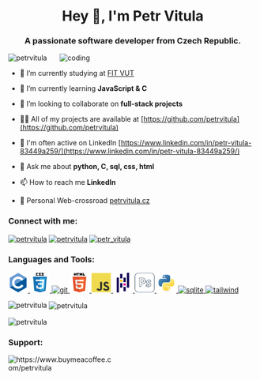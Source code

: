 <h1 align="center">Hey 👋, I'm Petr Vitula</h1>
<h3 align="center">A passionate software developer from Czech Republic.</h3>

<img align="right" alt="coding" width="400" src="https://user-images.githubusercontent.com/81328619/213875785-400ae517-156b-4aca-a787-bac75d84c393.gif">

<p align="left"> <img src="https://komarev.com/ghpvc/?username=petrvitula&label=Profile%20views&color=0e75b6&style=flat" alt="petrvitula" /> </p>


- 🔭 I’m currently studying at [FIT VUT](https://www.fit.vut.cz/)

- 🌱 I’m currently learning **JavaScript & C**

- 👯 I’m looking to collaborate on **full-stack projects**

- 👨‍💻 All of my projects are available at [https://github.com/petrvitula](https://github.com/petrvitula)

- 📝 I'm often active on LinkedIn [https://www.linkedin.com/in/petr-vitula-83449a259/](https://www.linkedin.com/in/petr-vitula-83449a259/)

- 💬 Ask me about **python, C, sql, css, html**

- 📫 How to reach me **LinkedIn**

- 📄 Personal Web-crossroad [petrvitula.cz](www.petrvitula.cz)

<h3 align="left">Connect with me:</h3>
<p align="left">
<a href="https://linkedin.com/in/petrvitula" target="blank"><img align="center" src="https://raw.githubusercontent.com/rahuldkjain/github-profile-readme-generator/master/src/images/icons/Social/linked-in-alt.svg" alt="petrvitula" height="30" width="40" /></a>
<a href="https://fb.com/petrvitula" target="blank"><img align="center" src="https://raw.githubusercontent.com/rahuldkjain/github-profile-readme-generator/master/src/images/icons/Social/facebook.svg" alt="petrvitula" height="30" width="40" /></a>
<a href="https://instagram.com/petr_vitula" target="blank"><img align="center" src="https://raw.githubusercontent.com/rahuldkjain/github-profile-readme-generator/master/src/images/icons/Social/instagram.svg" alt="petr_vitula" height="30" width="40" /></a>
</p>

<h3 align="left">Languages and Tools:</h3>
<p align="left"> <a href="https://www.cprogramming.com/" target="_blank" rel="noreferrer"> <img src="https://raw.githubusercontent.com/devicons/devicon/master/icons/c/c-original.svg" alt="c" width="40" height="40"/> </a> <a href="https://www.w3schools.com/css/" target="_blank" rel="noreferrer"> <img src="https://raw.githubusercontent.com/devicons/devicon/master/icons/css3/css3-original-wordmark.svg" alt="css3" width="40" height="40"/> </a> <a href="https://git-scm.com/" target="_blank" rel="noreferrer"> <img src="https://www.vectorlogo.zone/logos/git-scm/git-scm-icon.svg" alt="git" width="40" height="40"/> </a> <a href="https://www.w3.org/html/" target="_blank" rel="noreferrer"> <img src="https://raw.githubusercontent.com/devicons/devicon/master/icons/html5/html5-original-wordmark.svg" alt="html5" width="40" height="40"/> </a> <a href="https://developer.mozilla.org/en-US/docs/Web/JavaScript" target="_blank" rel="noreferrer"> <img src="https://raw.githubusercontent.com/devicons/devicon/master/icons/javascript/javascript-original.svg" alt="javascript" width="40" height="40"/> </a> <a href="https://pandas.pydata.org/" target="_blank" rel="noreferrer"> <img src="https://raw.githubusercontent.com/devicons/devicon/2ae2a900d2f041da66e950e4d48052658d850630/icons/pandas/pandas-original.svg" alt="pandas" width="40" height="40"/> </a> <a href="https://www.photoshop.com/en" target="_blank" rel="noreferrer"> <img src="https://raw.githubusercontent.com/devicons/devicon/master/icons/photoshop/photoshop-line.svg" alt="photoshop" width="40" height="40"/> </a> <a href="https://www.python.org" target="_blank" rel="noreferrer"> <img src="https://raw.githubusercontent.com/devicons/devicon/master/icons/python/python-original.svg" alt="python" width="40" height="40"/> </a> <a href="https://www.sqlite.org/" target="_blank" rel="noreferrer"> <img src="https://www.vectorlogo.zone/logos/sqlite/sqlite-icon.svg" alt="sqlite" width="40" height="40"/> </a> <a href="https://tailwindcss.com/" target="_blank" rel="noreferrer"> <img src="https://www.vectorlogo.zone/logos/tailwindcss/tailwindcss-icon.svg" alt="tailwind" width="40" height="40"/> </a> </p>


<p><img align="left" src="https://github-readme-stats.vercel.app/api/top-langs?username=petrvitula&show_icons=true&locale=en&layout=compact" alt="petrvitula" /></p>

<p>&nbsp;<img align="center" src="https://github-readme-stats.vercel.app/api?username=petrvitula&show_icons=true&locale=en" alt="petrvitula" /></p>

<p><img align="center" src="https://github-readme-streak-stats.herokuapp.com/?user=petrvitula&" alt="petrvitula" /></p>

<h3 align="left">Support:</h3>
<p><a href="https://www.buymeacoffee.com/https://www.buymeacoffee.com/petrvitula"> <img align="left" src="https://cdn.buymeacoffee.com/buttons/v2/default-yellow.png" height="50" width="210" alt="https://www.buymeacoffee.com/petrvitula" /></a></p><br><br>
